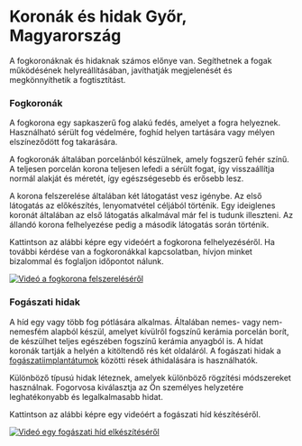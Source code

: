 # Koronák és hidak Győr, Magyarország

A fogkoronáknak és hidaknak számos előnye van. Segíthetnek a fogak működésének helyreállításában, javíthatják megjelenését és megkönnyíthetik a fogtisztítást.

### Fogkoronák

A fogkorona egy sapkaszerű fog alakú fedés, amelyet a fogra helyeznek. Használható sérült fog védelmére, foghíd helyen tartására vagy mélyen elszíneződött fog takarására.

A fogkoronák általában porcelánból készülnek, amely fogszerű fehér színű. A teljesen porcelán korona teljesen lefedi a sérült fogat, így visszaállítja normál alakját és méretét, így egészségesebb és erősebb lesz.

A korona felszerelése általában két látogatást vesz igénybe. Az első látogatás az előkészítés, lenyomatvétel céljából történik. Egy ideiglenes koronát általában az első látogatás alkalmával már fel is tudunk illeszteni. Az állandó korona felhelyezése pedig a második látogatás során történik.

Kattintson az alábbi képre egy videóért a fogkorona felhelyezéséről. Ha további kérdése van a fogkoronákkal kapcsolatban, hívjon minket bizalommal és foglaljon időpontot nálunk.

[![Videó a fogkorona felszereléséről](https://img.youtube.com/vi/LPew0OU2h1g/0.jpg)](https://www.youtube.com/watch?v=LPew0OU2h1g)

### Fogászati ​​hidak

A híd egy vagy több fog pótlására alkalmas. Általában nemes- vagy nem-nemesfém alapból készül, amelyet kívülről fogszínű kerámia porcelán borít, de készülhet teljes egészében fogszínű kerámia anyagból is. A hídat koronák tartják a helyén a kitöltendő rés két oldaláról. A fogászati ​​hidak a [fogászati  ​implantátumok](/fogimplantatum-gyor) közötti rések áthidalására is használhatók.

Különböző típusú hidak léteznek, amelyek különböző rögzítési módszereket használnak. Fogorvosa kiválasztja az Ön személyes helyzetére leghatékonyabb és legalkalmasabb hidat.

Kattintson az alábbi képre egy videóért a fogászati híd készítéséről.

[![Videó egy fogászati híd elkészítéséről](https://img.youtube.com/vi/QoNz9LpJBk0/0.jpg)](https://www.youtube.com/watch?v=QoNz9LpJBk0)
